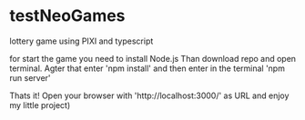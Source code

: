 # testNeoGames
lottery game using PIXI and typescript

for start the game you need to install Node.js
Than download repo and open terminal. 
Agter that enter 'npm install' and
then enter in the terminal 'npm run server'

Thats it! Open your browser with 'http://localhost:3000/' as URL and enjoy my little project)

